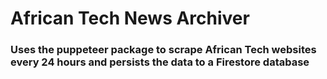 # African Tech News Archiver

### Uses the puppeteer package to scrape African Tech websites every 24 hours and persists the data to a Firestore database
